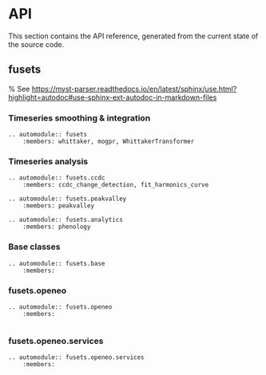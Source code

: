# API

This section contains the API reference, generated from the current state of the source code.

## fusets

% See https://myst-parser.readthedocs.io/en/latest/sphinx/use.html?highlight=autodoc#use-sphinx-ext-autodoc-in-markdown-files

### Timeseries smoothing & integration

```{eval-rst}
.. automodule:: fusets
    :members: whittaker, mogpr, WhittakerTransformer

```

### Timeseries analysis

```{eval-rst}
.. automodule:: fusets.ccdc
    :members: ccdc_change_detection, fit_harmonics_curve
    
.. automodule:: fusets.peakvalley
    :members: peakvalley

.. automodule:: fusets.analytics
    :members: phenology

```

### Base classes

```{eval-rst}
.. automodule:: fusets.base
    :members:

```


### fusets.openeo

```{eval-rst}
.. automodule:: fusets.openeo
    :members:
    
```

### fusets.openeo.services

```{eval-rst}
.. automodule:: fusets.openeo.services
    :members:
    
```